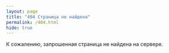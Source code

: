 ```yaml
---
layout: page
title: "404 Страница не найдена"
permalink: /404.html
hide: true
---
```


К сожалению, запрошенная страница не найдена на сервере.

